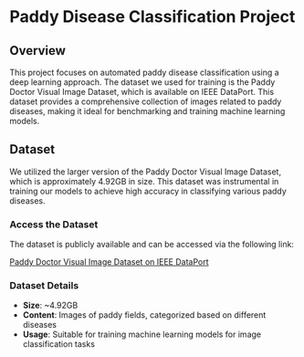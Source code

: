 # Paddy Disease Classification Project

## Overview

This project focuses on automated paddy disease classification using a deep learning approach. The dataset we used for training is the Paddy Doctor Visual Image Dataset, which is available on IEEE DataPort. This dataset provides a comprehensive collection of images related to paddy diseases, making it ideal for benchmarking and training machine learning models.

## Dataset

We utilized the larger version of the Paddy Doctor Visual Image Dataset, which is approximately 4.92GB in size. This dataset was instrumental in training our models to achieve high accuracy in classifying various paddy diseases.

### Access the Dataset

The dataset is publicly available and can be accessed via the following link:

[Paddy Doctor Visual Image Dataset on IEEE DataPort](https://ieee-dataport.org/documents/paddy-doctor-visual-image-dataset-automated-paddy-disease-classification-and-benchmarking)

### Dataset Details

- **Size**: ~4.92GB
- **Content**: Images of paddy fields, categorized based on different diseases
- **Usage**: Suitable for training machine learning models for image classification tasks

